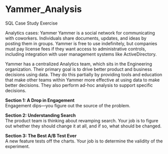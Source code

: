 # Yammer_Analysis

SQL Case Study Exercise

Analytics cases: Yammer
Yammer is a social network for communicating with coworkers. Individuals share documents, updates, and ideas by posting them in groups. Yammer is free to use indefinitely, but companies must pay license fees if they want access to administrative controls, including integration with user management systems like ActiveDirectory.

Yammer has a centralized Analytics team, which sits in the Engineering organization. Their primary goal is to drive better product and business decisions using data. They do this partially by providing tools and education that make other teams within Yammer more effective at using data to make better decisions. They also perform ad-hoc analysis to support specific decisions.



**Section 1: A Drop in Engagement**  
Engagement dips—you figure out the source of the problem.


**Section 2: Understanding Search**  
The product team is thinking about revamping search. Your job is to figure out whether they should change it at all, and if so, what should be changed.


**Section 3: The Best A/B Test Ever**  
A new feature tests off the charts. Your job is to determine the validity of the experiment.
